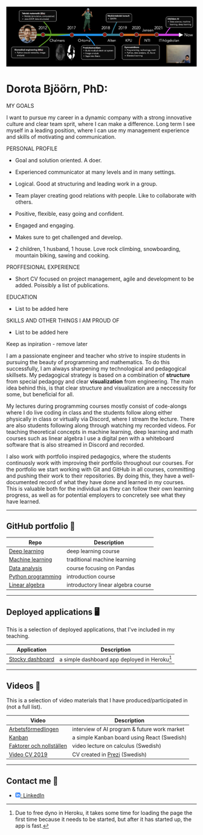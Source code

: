 ![CV timeline from 2012 to now. It started out with my studies at Chalmers followed by my biomedical engineering experiences in industry. Then my path led to teaching at gymnasium and currently at IT-högskolan.](assets/cv_timeline.png)

# Dorota Bjöörn, PhD:

MY GOALS

I want to pursue my career in a dynamic company with a strong innovative culture and clear team sprit, where I can make a difference. Long term I see myself in a leading position, where I can use my management experience and skills of motivating and communication.


PERSONAL PROFILE
* Goal and solution oriented. A doer.

* Experienced communicator at many levels and in many settings.
* Logical. Good at structuring and leading work in a group.
* Team player creating good relations with people. Like to collaborate with others.
* Positive, flexible, easy going and confident.
* Engaged and engaging.
* Makes sure to get challenged and develop.
* 2 children, 1 husband, 1 house. Love rock climbing, snowboarding, mountain biking, sawing and cooking.

PROFFESIONAL EXPERIENCE
* Short CV focused on project management, agile and development to be added. Poissibly a list of publications.

EDUCATION
* List to be added here

SKILLS AND OTHER THINGS I AM PROUD OF
* List to be added here



Keep as inpiration - remove later

I am a passionate engineer and teacher who strive to inspire students in pursuing the beauty of programming and mathematics. To do this successfully, I am always sharpening my technological and pedagogical skillsets. My pedagogical strategy is based on a combination of **structure** from special pedagogy and clear **visualization** from engineering. The main idea behind this, is that clear structure and visualization are a neccessity for some, but beneficial for all.

My lectures during programming courses mostly consist of code-alongs where I do live coding in class and the students follow along either physically in class or virtually via Discord, where I stream the lecture. There are also students following along through watching my recorded videos. For teaching theoretical concepts in machine learning, deep learning and math courses such as linear algebra I use a digital pen with a whiteboard software that is also streamed in Discord and recorded.

I also work with portfolio inspired pedagogics, where the students continuosly work with improving their portfolio throughout our courses. For the portfolio we start working with Git and GitHub in all courses, committing and pushing their work to their repositories. By doing this, they have a well-documented record of what they have done and learned in my courses. This is valuable both for the individual as they can follow their own learning progress, as well as for potential employers to concretely see what they have learned.

---

## GitHub portfolio :briefcase:

| Repo                           | Description                        |
| ------------------------------ | ---------------------------------- |
| [Deep learning][dl]            | deep learning course               |
| [Machine learning][ml]         | traditional machine learning       |
| [Data analysis][data_analysis] | course focusing on Pandas          |
| [Python programming][pytprog]  | introduction course                |
| [Linear algebra][lin_alg]      | introductory linear algebra course |

<!-- | [Programmering 1][prog1]           | first programming course (gymnasiet)   | -->

[dl]: https://github.com/kokchun/Deep-learning-AI21
[ml]: https://github.com/kokchun/Maskininlarning-AI21
[pytprog]: https://github.com/DorotaBjoorn/Python-Dorota-Bjoornn
[data_analysis]: https://github.com/kokchun/Databehandling
[prog1]: https://github.com/NTI-Kronhus/TE19CD-PRRPRR01
[lin_alg]: https://github.com/kokchun/Linjar-algebra-21

---

## Deployed applications :desktop_computer:

This is a selection of deployed applications, that I've included in my teaching.

| Application                    | Description                                   |
| ------------------------------ | --------------------------------------------- |
| [Stocky dashboard][stock_dash] | a simple dashboard app deployed in Heroku[^1] |

[^1]: Due to free dyno in Heroku, it takes some time for loading the page the first time because it needs to be started, but after it has started up, the app is fast.

[stock_dash]: https://stocky-dashboard.herokuapp.com/

---

## Videos :movie_camera:

This is a selection of video materials that I have produced/participated in (not a full list).

| Video                                 | Description                                  |
| ------------------------------------- | -------------------------------------------- |
| [Arbetsförmedlingen][arb_formedling]  | interview of AI program & future work market |
| [Kanban][kanban_react]                | a simple Kanban board using React (Swedish)  |
| [Faktorer och nollställen][ma3c_fakt] | video lecture on calculus (Swedish)          |
| [Video CV 2019][cv_prezi]             | CV created in [Prezi][prezi] (Swedish)       |

[arb_formedling]: https://arbetsformedlingen.se/play/webb-tv-och-press/webb-tv/tema-framtidens-arbetsmarknad---redan-verklighet
[kanban_react]: https://drive.google.com/file/d/1-45bAeX-TuQXE0SVtcIDO_85qHSqGEmW/view?usp=sharing
[ma3c_fakt]: https://www.youtube.com/watch?v=wVneS4Akh9I
[cv_prezi]: https://www.youtube.com/watch?v=Xipc6YAtjTc&t=1s
[prezi]: https://prezi.com/

---

## Contact me :iphone:

- [![linkedIn icon](assets/linkedIn-icon.png): LinkedIn][linkedin]

[linkedin]: https://www.linkedin.com/in/kokchungiang/
